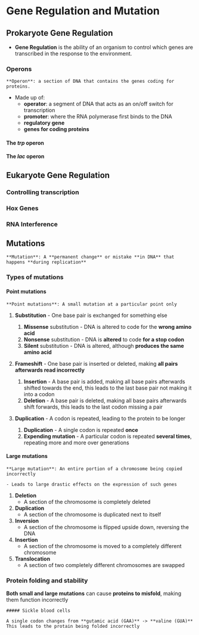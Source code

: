 # Gene Regulation and Mutation
## Prokaryote Gene Regulation
- **Gene Regulation** is the ability of an organism to control which genes are transcribed in the response to the environment.

### Operons
```ad-definition
**Operon**: a section of DNA that contains the genes coding for proteins.
```

- Made up of:
	- **operator**: a segment of DNA that acts as an on/off switch for transcription
	- **promoter**: where the RNA polymerase first binds to the DNA
	- **regulatory gene**
	- **genes for coding proteins**
#### The *trp* operon

#### The *lac* operon

## Eukaryote Gene Regulation
### Controlling transcription

### Hox Genes

### RNA Interference

## Mutations
```ad-definition
**Mutation**: A **permanent change** or mistake **in DNA** that happens **during replication**
```
### Types of mutations
#### Point mutations

```ad-definition
**Point mutations**: A small mutation at a particular point only
```

1. **Substitution** - One base pair is exchanged for something else
	
	1. **Missense** substitution - DNA is altered to code for the **wrong amino acid**
	2. **Nonsense** substitution - DNA is **altered** to code **for a stop codon**
	3. **Silent** substitution - DNA is altered, although **produces the same amino acid**
		
2. **Frameshift** - One base pair is inserted or deleted, making **all pairs afterwards read incorrectly**
	
	1. **Insertion** - A base pair is added, making all base pairs afterwards shifted towards the end, this leads to the last base pair not making it into a codon
	2. **Deletion** - A base pair is deleted, making all base pairs afterwards shift forwards, this leads to the last codon missing a pair
		
3. **Duplication** - A codon is repeated, leading to the protein to be longer
	
	1. **Duplication** - A single codon is repeated **once**
	2. **Expending mutation** - A particular codon is repeated **several times**, repeating more and more over generations

#### Large mutations
```ad-definition
**Large mutation**: An entire portion of a chromosome being copied incorrectly

- Leads to large drastic effects on the expression of such genes

```

1. **Deletion**
	- A section of the chromosome is completely deleted
2. **Duplication**
	- A section of the chromosome is duplicated next to itself
3. **Inversion**
	- A section of the chromosome is flipped upside down, reversing the DNA
4. **Insertion**
	- A section of the chromosome is moved to a completely different chromosome
5. **Translocation**
	- A section of two completely different chromosomes are swapped

### Protein folding and stability
**Both small and large mutations** can cause **proteins to misfold**, making them function incorrectly
```ad-example
##### Sickle blood cells

A single codon changes from **gutamic acid (GAA)** -> **valine (GUA)**
This leads to the protain being folded incorrectly
```